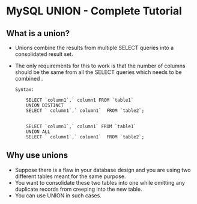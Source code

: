 #	MySQL UNION - Complete Tutorial


##	What is a union?

-	Unions combine the results from multiple SELECT queries into a consolidated result set.

-	The only requirements for this to work is that the number of columns should be the same from all the SELECT queries which needs to be combined .

		Syntax:
		
			SELECT `column1`,` column1 FROM `table1`
			UNION DISTINCT
			SELECT ` column1`,` column1`  FROM `table2`;
			
			
			SELECT `column1`,` column1` FROM `table1`
			UNION ALL
			SELECT ` column1`,` column1`  FROM `table2`;
			
			
			
##	Why use unions

-	Suppose there is a flaw in your database design and you are using two different tables meant for the same purpose. 
-	You want to consolidate these two tables into one while omitting any duplicate records from creeping into the new table.
-	You can use UNION in such cases.

			